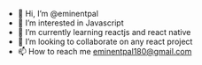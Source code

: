 - 👋 Hi, I’m @eminentpal
- 👀 I’m interested in Javascript
- 🌱 I’m currently learning reactjs and react native
- 💞️ I’m looking to collaborate on any react project
- 📫 How to reach me eminentpal180@gmail.com

<!---
eminentpal/eminentpal is a ✨ special ✨ repository because its `README.md` (this file) appears on your GitHub profile.
You can click the Preview link to take a look at your changes.
--->
